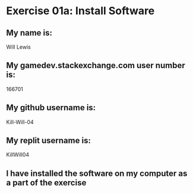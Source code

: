# Exercise 01a: Install Software

## My name is:
Will Lewis

## My gamedev.stackexchange.com user number is:
166701

## My github username is:
Kill-Will-04

## My replit username is:
KillWill04

## I have installed the software on my computer as a part of the exercise
